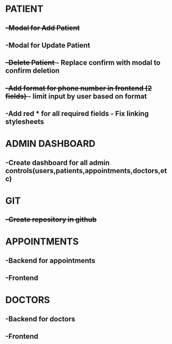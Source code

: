 
# PATIENT 
##  <del>  -Modal for Add Patient </del>
##    -Modal for Update Patient
##  <del>-Delete Patient </del> - Replace confirm with modal to confirm deletion
##    <del>-Add format for phone number in frontend (2 fields) </del> - limit input by user based on format
##    -Add red * for all required fields - Fix linking stylesheets

# ADMIN DASHBOARD
##   -Create dashboard for all admin controls(users,patients,appointments,doctors,etc)

# GIT
##   <del> -Create repository in github </del>

# APPOINTMENTS
##    -Backend for appointments
##    -Frontend

# DOCTORS 
##   -Backend for doctors
##    -Frontend

